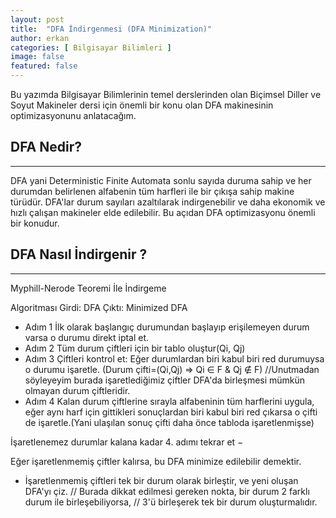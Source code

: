 ```yaml
---
layout: post
title:  "DFA İndirgenmesi (DFA Minimization)"
author: erkan
categories: [ Bilgisayar Bilimleri ]
image: false
featured: false
---
```


Bu yazımda Bilgisayar Bilimlerinin temel derslerinden olan Biçimsel Diller ve Soyut Makineler dersi için önemli bir konu olan DFA makinesinin optimizasyonunu anlatacağım.

## DFA Nedir?
-----

DFA yani Deterministic Finite Automata sonlu sayıda duruma sahip ve her durumdan belirlenen alfabenin tüm harfleri ile bir çıkışa sahip makine türüdür. DFA'lar durum sayıları azaltılarak indirgenebilir ve daha ekonomik ve hızlı çalışan makineler elde edilebilir. Bu açıdan DFA optimizasyonu önemli bir konudur.

## DFA Nasıl İndirgenir ?
-----

Myphill-Nerode Teoremi İle İndirgeme

Algoritması
Girdi:	DFA
Çıktı:	Minimized DFA

* Adım 1	İlk olarak başlangıç durumundan başlayıp erişilemeyen durum varsa o durumu direkt iptal et.
* Adım 2  Tüm durum çiftleri için bir tablo oluştur(Qi, Qj)
* Adım 3	Çiftleri kontrol et: Eğer durumlardan biri kabul biri red durumuysa o durumu işaretle.
(Durum çifti=(Qi,Qj) => Qi ∈ F & Qj ∉ F)
//Unutmadan söyleyeyim burada işaretlediğimiz çiftler DFA'da birleşmesi mümkün olmayan durum çiftleridir.
* Adım 4	Kalan durum çiftlerine sırayla alfabeninin tüm harflerini uygula, eğer aynı harf için gittikleri
sonuçlardan biri kabul biri red çıkarsa o çifti de işaretle.(Yani ulaşılan sonuç çifti daha önce tabloda
işaretlenmişse)

İşaretlenemez durumlar kalana kadar 4. adımı tekrar et −

Eğer işaretlenmemiş çiftler kalırsa, bu DFA minimize edilebilir demektir.

*	İşaretlenmemiş çiftleri tek bir durum olarak birleştir, ve yeni oluşan DFA'yı çiz.
// Burada dikkat edilmesi gereken nokta, bir durum 2 farklı durum ile birleşebiliyorsa,
// 3'ü birleşerek tek bir durum oluşturmalıdır.
